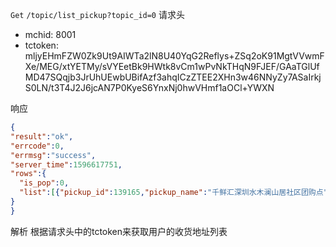 `Get` `/topic/list_pickup?topic_id=0`
请求头

* mchid: 8001
* tctoken: mljyEHmFZW0Zk9Ut9AIWTa2lN8U40YqG2Reflys+ZSq2oK91MgtVVwmFXe/MEG/xtYETMy/sVYEetBk9HWtk8vCm1wPvNkTHqN9FJEF/GAaTGlUfMD47SQqjb3JrUhUEwbUBifAzf3ahqICzZTEE2XHn3w46NNyZy7ASaIrkjS0LN/t3T4J2J6jcAN7P0KyeS6YnxNj0hwVHmf1aOCl+YWXN

响应
```json
{
"result":"ok",
"errcode":0,
"errmsg":"success",
"server_time":1596617751,
"rows":{
  "is_pop":0,
  "list":[{"pickup_id":139165,"pickup_name":"千鲜汇深圳水木澜山居社区团购点","topic_id":4550243,"is_open":0}]
}
}
```

解析 根据请求头中的tctoken来获取用户的收货地址列表
